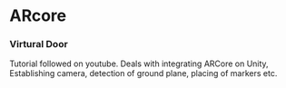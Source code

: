 # ARcore

### Virtural Door
Tutorial followed on youtube. 
Deals with integrating ARCore on Unity, Establishing camera, detection of ground plane, placing of markers etc.
